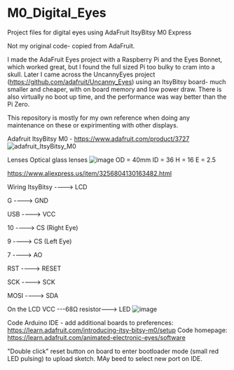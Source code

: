 # M0_Digital_Eyes
Project files for digital eyes using AdaFruit ItsyBitsy M0 Express

Not my original code- copied from AdaFruit.

I made the AdaFruit Eyes project with a Raspberry Pi and the Eyes Bonnet, which worked great, but I found the full sized Pi too bulky to cram into a skull. 
Later I came across the UncannyEyes project (https://github.com/adafruit/Uncanny_Eyes) using an ItsyBitsy board- much smaller and cheaper, with on board memory and low power draw. There is also virtually no boot up time, and the performance was way better than the Pi Zero. 

This repository is mostly for my own reference when doing any maintenance on these or expirimenting with other displays. 

Adafruit ItsyBitsy M0 - https://www.adafruit.com/product/3727
![adafruit_ItsyBitsy_M0](https://github.com/user-attachments/assets/c73cabf8-3e75-424f-a60c-52ac239142f0)



Lenses
Optical glass lenses
![image](https://github.com/user-attachments/assets/09595f77-a3d1-419a-85fd-2bfa66164d87)
OD = 40mm
ID = 36
H = 16
E = 2.5

https://www.aliexpress.us/item/3256804130163482.html

Wiring
ItsyBitsy  ---->   LCD

G  ---->   GND

USB  ---->   VCC

10  ---->   CS (Right Eye)

9  ---->   CS (Left Eye)

7  ---->   AO

RST  ---->   RESET

SCK  ---->   SCK

MOSI  ---->   SDA


On the LCD
VCC ---68Ω resistor---> LED
![image](https://github.com/user-attachments/assets/f27f43d1-415f-4987-a127-c3050e23ebf7)

Code
Arduino IDE - add additional boards to preferences: https://learn.adafruit.com/introducing-itsy-bitsy-m0/setup
Code homepage: https://learn.adafruit.com/animated-electronic-eyes/software


"Double click" reset button on board to enter bootloader mode (small red LED pulsing) to upload sketch. MAy beed to select new port on IDE. 

